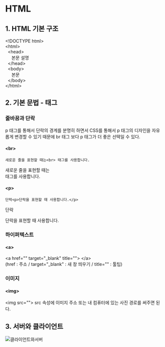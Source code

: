 # HTML
## 1. HTML 기본 구조
\<!DOCTYPE html><br>
\<html><br>
&nbsp;&nbsp;\<head><br>
&nbsp;&nbsp;&nbsp;&nbsp;&nbsp;본문 설명<br>
&nbsp;&nbsp;\</head><br>
&nbsp;&nbsp;\<body><br>
&nbsp;&nbsp;&nbsp;&nbsp;&nbsp;본문<br>
&nbsp;&nbsp;\</body><br>
\</html>
## 2. 기본 문법 - 태그

### 줄바꿈과 단락

p 태그를 통해서 단락의 경계를 분명히 하면서
CSS를 통해서 p 태그의 디자인을 자유롭게 변경할 수 있기 때문에
br 태그 보다 p 태그가 더 좋은 선택일 수 있다.

#### \<br>

    새로운 줄을 표현할 때는<br> 태그를 사용합니다.

새로운 줄을 표현할 때는
<br> 태그를 사용합니다.

#### \<p>
    
    단락<p>단락을 표현할 때 사용합니다.</p>
단락<p>단락을 표현할 때 사용합니다.</p>

### 하이퍼텍스트
#### \<a>
\<a href="" target="_blank" title=""> \</a><br>
(href : 주소 / target="_blank" : 새 창 띄우기 / title="" : 툴팁)

### 이미지
#### \<img>
\<img src="">
src 속성에 이미지 주소 또는 내 컴퓨터에 있는 사진 경로를 써주면 된다.

## 3. 서버와 클라이언트
![클라이언트와서버](https://user-images.githubusercontent.com/81665608/135127512-d956e6f3-a375-46d6-8492-4c2d6569725a.png)

